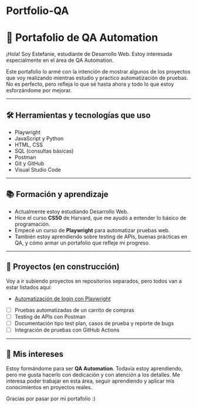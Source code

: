 # Portfolio-QA
# 🧪 Portafolio de QA Automation

¡Hola! Soy Estefanie, estudiante de Desarrollo Web. Estoy interesada especialmente en el área de QA Automation. 

Este portafolio lo armé con la intención de mostrar algunos de los proyectos que voy realizando mientras estudio y practico automatización de pruebas. No es perfecto, pero refleja lo que sé hasta ahora y todo lo que estoy esforzándome por mejorar.

---

## 🛠️ Herramientas y tecnologías que uso

- Playwright 
- JavaScript y Python 
- HTML, CSS
- SQL (consultas básicas)
- Postman
- Git y GitHub
- Visual Studio Code

---

## 📚 Formación y aprendizaje

- Actualmente estoy estudiando Desarrollo Web.
- Hice el curso **CS50** de Harvard, que me ayudó a entender lo básico de programación.
- Empecé un curso de **Playwright** para automatizar pruebas web.
- También estoy aprendiendo sobre testing de APIs, buenas prácticas en QA, y cómo armar un portafolio que refleje mi progreso.

---

## 📁 Proyectos (en construcción)

Voy a ir subiendo proyectos en repositorios separados, pero todos van a estar listados aquí:

- [Automatización de login con Playwright](https://github.com/Estefany3/login-test-playwright)
- [ ] Pruebas automatizadas de un carrito de compras
- [ ] Testing de APIs con Postman
- [ ] Documentación tipo test plan, casos de prueba y reporte de bugs
- [ ] Integración de pruebas con GitHub Actions

---

## 💬 Mis intereses

Estoy formándome para ser **QA Automation**.
Todavía estoy aprendiendo, pero me gusta hacerlo con dedicación y con atención a los detalles. Me interesa poder trabajar en esta área, seguir aprendiendo y aplicar mis conocimientos en proyectos reales.

Gracias por pasar por mi portafolio :)
